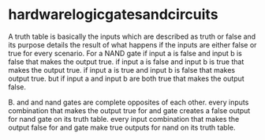 # hardwarelogicgatesandcircuits

A truth table is basically the inputs which are described as truth or false and its purpose details the result of what happens if the inputs are either false or true for every scenario. For a NAND gate if input a is false and input b is false that makes the output true. if input a is false and input b is true that makes the output true. if input a is true and input b is false that makes output true. but if input a and input b are both true that makes the output false.

B. and and nand gates are complete opposites of each other. every inputs combination that makes the output true for and gate creates a false output for nand gate on its truth table. every input combination that makes the output false for and gate make true outputs for nand on its truth table.
